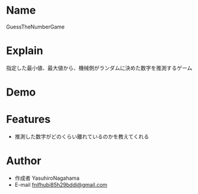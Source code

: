 # Name

GuessTheNumberGame

# Explain

指定した最小値、最大値から、機械側がランダムに決めた数字を推測するゲーム

# Demo



# Features

* 推測した数字がどのくらい離れているのかを教えてくれる

# Author

* 作成者 YasuhiroNagahama
* E-mail fnifhubi85h29bddi@gmail.com
